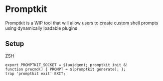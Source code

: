 # Promptkit
Promptkit is a WIP tool that will allow users to create custom shell prompts using dynamically loadable plugins

## Setup
ZSH
```shell
export PROMPTKIT_SOCKET = $(uuidgen); promptkit init &!
function precmd() { PROMPT = $(promptkit generate); };
trap 'promptkit exit' EXIT;
```
